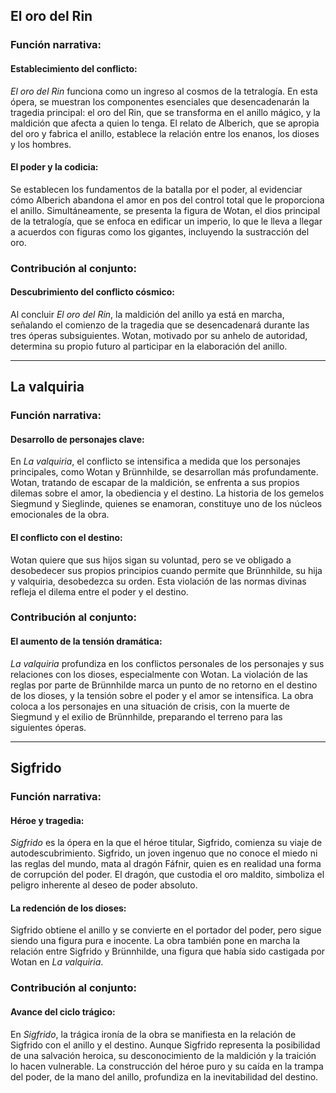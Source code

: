 ## El oro del Rin

### Función narrativa:

#### Establecimiento del conflicto:
*El oro del Rin* funciona como un ingreso al cosmos de la tetralogía. En esta ópera, se muestran los componentes esenciales que desencadenarán la tragedia principal: el oro del Rin, que se transforma en el anillo mágico, y la maldición que afecta a quien lo tenga. El relato de Alberich, que se apropia del oro y fabrica el anillo, establece la relación entre los enanos, los dioses y los hombres.

#### El poder y la codicia:
Se establecen los fundamentos de la batalla por el poder, al evidenciar cómo Alberich abandona el amor en pos del control total que le proporciona el anillo. Simultáneamente, se presenta la figura de Wotan, el dios principal de la tetralogía, que se enfoca en edificar un imperio, lo que le lleva a llegar a acuerdos con figuras como los gigantes, incluyendo la sustracción del oro.

### Contribución al conjunto:
#### Descubrimiento del conflicto cósmico:
Al concluir *El oro del Rin*, la maldición del anillo ya está en marcha, señalando el comienzo de la tragedia que se desencadenará durante las tres óperas subsiguientes. Wotan, motivado por su anhelo de autoridad, determina su propio futuro al participar en la elaboración del anillo.

---

## La valquiria

### Función narrativa:

#### Desarrollo de personajes clave:
En *La valquiria*, el conflicto se intensifica a medida que los personajes principales, como Wotan y Brünnhilde, se desarrollan más profundamente. Wotan, tratando de escapar de la maldición, se enfrenta a sus propios dilemas sobre el amor, la obediencia y el destino. La historia de los gemelos Siegmund y Sieglinde, quienes se enamoran, constituye uno de los núcleos emocionales de la obra.

#### El conflicto con el destino:
Wotan quiere que sus hijos sigan su voluntad, pero se ve obligado a desobedecer sus propios principios cuando permite que Brünnhilde, su hija y valquiria, desobedezca su orden. Esta violación de las normas divinas refleja el dilema entre el poder y el destino.

### Contribución al conjunto:
#### El aumento de la tensión dramática:
*La valquiria* profundiza en los conflictos personales de los personajes y sus relaciones con los dioses, especialmente con Wotan. La violación de las reglas por parte de Brünnhilde marca un punto de no retorno en el destino de los dioses, y la tensión sobre el poder y el amor se intensifica. La obra coloca a los personajes en una situación de crisis, con la muerte de Siegmund y el exilio de Brünnhilde, preparando el terreno para las siguientes óperas.

---

## Sigfrido

### Función narrativa:

#### Héroe y tragedia:
*Sigfrido* es la ópera en la que el héroe titular, Sigfrido, comienza su viaje de autodescubrimiento. Sigfrido, un joven ingenuo que no conoce el miedo ni las reglas del mundo, mata al dragón Fáfnir, quien es en realidad una forma de corrupción del poder. El dragón, que custodia el oro maldito, simboliza el peligro inherente al deseo de poder absoluto.

#### La redención de los dioses:
Sigfrido obtiene el anillo y se convierte en el portador del poder, pero sigue siendo una figura pura e inocente. La obra también pone en marcha la relación entre Sigfrido y Brünnhilde, una figura que había sido castigada por Wotan en *La valquiria*.

### Contribución al conjunto:
#### Avance del ciclo trágico:
En *Sigfrido*, la trágica ironía de la obra se manifiesta en la relación de Sigfrido con el anillo y el destino. Aunque Sigfrido representa la posibilidad de una salvación heroica, su desconocimiento de la maldición y la traición lo hacen vulnerable. La construcción del héroe puro y su caída en la trampa del poder, de la mano del anillo, profundiza en la inevitabilidad del destino.
